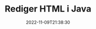 ---
############################# Static ############################
layout: "auto-gen-editor"
date: 2022-11-09T21:38:30
draft: false
otherformats: doc docx docm dotx xls xlsx xlsm ppt pptx pptm mobi epub mhtml txt xml csv rtf odt msg eml

############################# Head ############################
head_title: "HTML Editor — Rediger HTML i Java"
head_description: "Hvordan redigerer man HTML i Java ved hjælp af et par linjer kode? Brug GroupDocs-dokumenter, der behandler API'er til at redigere, opdatere og gemme mere end 30 filformater."

############################# Header ############################
title: "Rediger HTML i Java"
description: "Effektiv og robust HTML redigering ved hjælp af serverside GroupDocs.Editor til Java API'er, uden brug af software som Microsoft eller Open Office."
bg_image: "https://cms.admin.containerize.com/templates/aspose/App_Themes/V3/images/bg/header1.png"
bg_overlay: false
button:
    enable: true
    icon: "fas fa-arrow-down"
    label: "Download gratis prøveversion"
    link: "https://downloads.groupdocs.com/editor/java"

############################# SubMenu ############################
submenu:
    enable: true

    left:
        img_alt: "GroupDocs.Editor for Java"
        image: "https://cms.admin.containerize.com/templates/groupdocs/images/product-logos/90x90-noborder/groupdocs-editor-java.png"
        product: "GroupDocs.Editor"
        platform: "Java"

    middle:
        button:

            # button loop
            - link: "https://apireference.groupdocs.com/editor/java"
              text: "API-reference"

            # button loop
            - link: "https://github.com/groupdocs-editor"
              text: "Kode eksempler"

            # button loop
            - link: "https://products.groupdocs.app/editor/family"
              text: "Live demoer"

            # button loop
            - link: "https://purchase.groupdocs.com/pricing/editor/java"
              text: "Prissætning"

    right:
        link_download: "https://downloads.groupdocs.com/editor"
        link_learn: "https://docs.groupdocs.com/editor/java"
        link_buy: "https://purchase.groupdocs.com"

############################# About ############################
about:
    enable: true
    title: "Om GroupDocs.Editor for Java API"
    content: |
        [GroupDocs.Editor for Java](/da/editor/java/) API er det rigtige valg til at redigere Microsoft Word, Excel, PowerPoint, Open Office dokumenter og præsentationer. GroupDocs.Editor er et selvstændigt API, der er velegnet til serverside- og backend-systemer, hvor høj ydeevne er påkrævet. Det afhænger ikke af nogen software som Microsoft eller Open Office.

############################# Steps ############################
steps:
    enable: true
    title_left: "Trin til redigering af HTML i Java"
    content_left: |
        [GroupDocs.Editor for Java](/da/editor/java/) giver en nem og ligetil måde for udviklere at redigere HTML-filerne ved hjælp af et par linjer kode.
        * Opret en forekomst af `Editor`-klassen med obligatorisk filsti eller bytestrøm og indlæs HTML-filen
        * Opret og indstil klassen `TextEditOptions` for filformatet HTML
        * Kald `Editor.Edit()`-metoden og få et HTML-dokument i HTML-format, der nemt kan redigeres med enhver WYSIWYG-editor.
        * Kald `Editor.Save()`-metoden og gem den redigerede HTML-fil ved hjælp af `TextSaveOptions`-klassen

        
    title_right: "Systemkrav"
    content_right: |
        En grundlæggende dokumentredigering med GroupDocs.Editor for Java API'er kan udføres ved at implementere nogle få nemme trin. Vores API'er understøttes på alle større platforme og operativsystemer. Før du udfører koden nedenfor, skal du sørge for, at du har følgende forudsætninger installeret på dit system.

        * Operativsystemer: Microsoft Windows, Linux, MacOS
        * Udviklingsmiljøer: NetBeans, IntelliJ IDEA, Eclipse
        * Rammer: Java 7 (1.7) and above
        * Få den seneste version af GroupDocs.Editor for Java downloadet fra [Maven](https://repository.groupdocs.com/editor/)
        
    code: |        
        ```java
        // Load the HTML file into Editor
        Editor editor = new Editor("source.html");

        // Create and adjust the HTML edit options
        TextEditOptions editOptions = new TextEditOptions();
        
        // Open input HTML document for edit — obtain an intermediate document, that can be edited
        EditableDocument beforeEdit = editor.edit(editOptions);

        // Grab HTML document content and associated resources from editable document
        string content = beforeEdit.getEmbeddedHtml();

        // Send the content to WYSIWYG-editor, edit it there, and send edited content back to the server-side
        // This step simulates a such operation
        string updatedContent = content.replace("text", "Edited text");

        // Grab edited content and resources from WYSIWYG-editor and create a new EditableDocument instance from it
        EditableDocument afterEdit = EditableDocument.fromMarkup(updatedContent, null);

        // Create and adjust the save options
        TextSaveOptions saveOptions = new TextSaveOptions();

        // Save edited HTML document to the file
        editor.save(afterEdit, "edited.html", saveOptions);
        ```
        
############################# Demos ############################
demos:
    enable: true
    title: "HTML Editor Live Demoer"
    content: |
        Rediger HTML lige nu ved at besøge webstedet [GroupDocs.Editor Live Demos](https://products.groupdocs.app/editor/family).
        Live-demoen har følgende fordele
        
############################# More Formats ############################
more_formats:
    enable: true
    title: "Andre understøttede redaktører"
    content: |
        Du kan også redigere andre filformater. Se venligst den komplette liste nedenfor.


############################# Back to top ###############################
back_to_top:
    enable: true
---